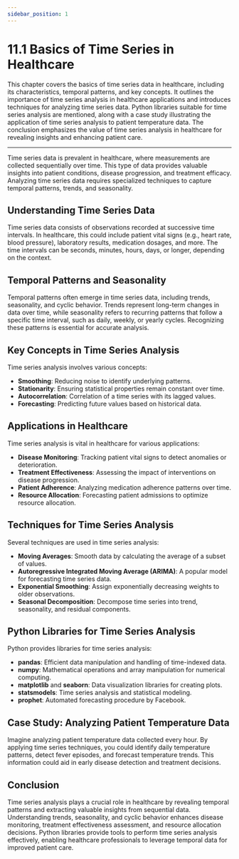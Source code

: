```yaml
---
sidebar_position: 1
---
```


# 11.1 Basics of Time Series in Healthcare

This chapter covers the basics of time series data in healthcare, including its characteristics, temporal patterns, and key concepts. It outlines the importance of time series analysis in healthcare applications and introduces techniques for analyzing time series data. Python libraries suitable for time series analysis are mentioned, along with a case study illustrating the application of time series analysis to patient temperature data. The conclusion emphasizes the value of time series analysis in healthcare for revealing insights and enhancing patient care.

---

Time series data is prevalent in healthcare, where measurements are collected sequentially over time. This type of data provides valuable insights into patient conditions, disease progression, and treatment efficacy. Analyzing time series data requires specialized techniques to capture temporal patterns, trends, and seasonality.

## Understanding Time Series Data

Time series data consists of observations recorded at successive time intervals. In healthcare, this could include patient vital signs (e.g., heart rate, blood pressure), laboratory results, medication dosages, and more. The time intervals can be seconds, minutes, hours, days, or longer, depending on the context.

## Temporal Patterns and Seasonality

Temporal patterns often emerge in time series data, including trends, seasonality, and cyclic behavior. Trends represent long-term changes in data over time, while seasonality refers to recurring patterns that follow a specific time interval, such as daily, weekly, or yearly cycles. Recognizing these patterns is essential for accurate analysis.

## Key Concepts in Time Series Analysis

Time series analysis involves various concepts:

- **Smoothing**: Reducing noise to identify underlying patterns.
- **Stationarity**: Ensuring statistical properties remain constant over time.
- **Autocorrelation**: Correlation of a time series with its lagged values.
- **Forecasting**: Predicting future values based on historical data.

## Applications in Healthcare

Time series analysis is vital in healthcare for various applications:

- **Disease Monitoring**: Tracking patient vital signs to detect anomalies or deterioration.
- **Treatment Effectiveness**: Assessing the impact of interventions on disease progression.
- **Patient Adherence**: Analyzing medication adherence patterns over time.
- **Resource Allocation**: Forecasting patient admissions to optimize resource allocation.

## Techniques for Time Series Analysis

Several techniques are used in time series analysis:

- **Moving Averages**: Smooth data by calculating the average of a subset of values.
- **Autoregressive Integrated Moving Average (ARIMA)**: A popular model for forecasting time series data.
- **Exponential Smoothing**: Assign exponentially decreasing weights to older observations.
- **Seasonal Decomposition**: Decompose time series into trend, seasonality, and residual components.

## Python Libraries for Time Series Analysis

Python provides libraries for time series analysis:

- **pandas**: Efficient data manipulation and handling of time-indexed data.
- **numpy**: Mathematical operations and array manipulation for numerical computing.
- **matplotlib** and **seaborn**: Data visualization libraries for creating plots.
- **statsmodels**: Time series analysis and statistical modeling.
- **prophet**: Automated forecasting procedure by Facebook.

## Case Study: Analyzing Patient Temperature Data

Imagine analyzing patient temperature data collected every hour. By applying time series techniques, you could identify daily temperature patterns, detect fever episodes, and forecast temperature trends. This information could aid in early disease detection and treatment decisions.

## Conclusion

Time series analysis plays a crucial role in healthcare by revealing temporal patterns and extracting valuable insights from sequential data. Understanding trends, seasonality, and cyclic behavior enhances disease monitoring, treatment effectiveness assessment, and resource allocation decisions. Python libraries provide tools to perform time series analysis effectively, enabling healthcare professionals to leverage temporal data for improved patient care.

